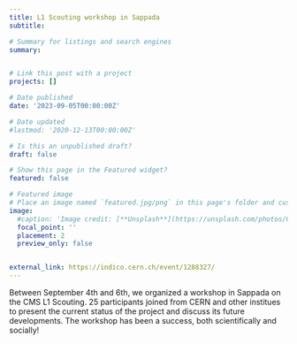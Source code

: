 ```yaml
---
title: L1 Scouting workshop in Sappada
subtitle: 

# Summary for listings and search engines
summary: 


# Link this post with a project
projects: []

# Date published
date: '2023-09-05T00:00:00Z'

# Date updated
#lastmod: '2020-12-13T00:00:00Z'

# Is this an unpublished draft?
draft: false

# Show this page in the Featured widget?
featured: false

# Featured image
# Place an image named `featured.jpg/png` in this page's folder and customize its options here.
image:
  #caption: 'Image credit: [**Unsplash**](https://unsplash.com/photos/CpkOjOcXdUY)'
  focal_point: ''
  placement: 2
  preview_only: false


external_link: https://indico.cern.ch/event/1288327/
---
```


Between September 4th and 6th, we organized a workshop in Sappada on
the CMS L1 Scouting. 25 participants joined from CERN and other
institues to present the current status of the project and discuss its
future developments. The workshop has been a success, both
scientifically and socially!
